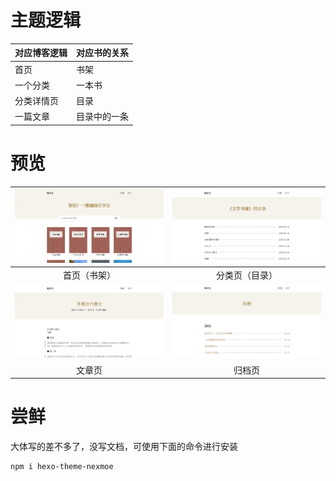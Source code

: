 # 主题逻辑

| 对应博客逻辑 | 对应书的关系 |
| ------------ | ------------ |
| 首页         | 书架         |
| 一个分类     | 一本书       |
| 分类详情页   | 目录         |
| 一篇文章     | 目录中的一条 |

# 预览

| ![首页（书架）](./cover/1.png) | ![分类页（目录）](./cover/2.png) |
| :----------------------------: | :------------------------------: |
|          首页（书架）          |          分类页（目录）          |
|    ![文章页](./cover/3.png)    |     ![归档页](./cover/4.png)     |
|             文章页             |              归档页              |

# 尝鲜
大体写的差不多了，没写文档，可使用下面的命令进行安装

    npm i hexo-theme-nexmoe
